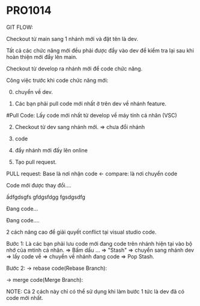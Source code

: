 # PRO1014

GIT FLOW: 

Checkout từ main sang 1 nhánh mới và đặt tên là dev.

Tất cả các chức năng mới đều phải được đẩy vào dev để kiểm tra lại sau khi hoàn thiện mới đẩy lên main.

Checkout từ develop ra nhánh mới để code chức năng.


Công việc trước khi code chức năng mới:

0. chuyển về dev.

1. Các bạn phải pull code mới nhất ở trên dev về nhánh feature.

#Pull Code: Lấy code mới nhất từ develop về máy tính cá nhân (VSC)

2. Checkout từ dev sang nhánh mới. => chưa đổi nhánh

3. code

4. đẩy nhánh mới đấy lên online

5. Tạo pull request. 

PULL request: Base là nơi nhận code <- compare: là nơi chuyển code

Code mới được thay đổi....

ấdfgdsgfs
gfdgsfdgg
fgsdgsdfg

Đang code...

Đang code....

2 cách nâng cao để giải quyết conflict tại visual studio code.

Bước 1: Là các bạn phải lưu code mới đang code trên nhánh hiện tại vào bộ nhớ của mtinh cá nhân. 
=> Bấm dấu ... => "Stash" => chuyển sang nhánh dev => lấy code về => chuyển về nhánh đang code => Pop Stash.

Bước 2: -> rebase code(Rebase Branch):  

-> merge code(Merge Branch): 

NOTE: Cả 2 cách này chỉ có thể sử dụng khi làm bước 1 tức là dev đã có code mới nhất.